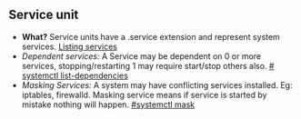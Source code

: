 ## Service unit
- **What?** Service units have a .service extension and represent system services. [Listing services](/Operating_Systems/Linux/Administration/Commands/systemctl)
- *Dependent services:* A Service may be dependent on 0 or more services, stopping/restarting 1 may require start/stop others also. [# systemctl list-dependencies](/Operating_Systems/Linux/Administration/Commands/systemctl)
- *Masking Services:* A system may have conflicting services installed. Eg: iptables, firewalld. Masking service means if service is started by mistake nothing will happen. [#systemctl mask](/Operating_Systems/Linux/Administration/Commands/systemctl)

